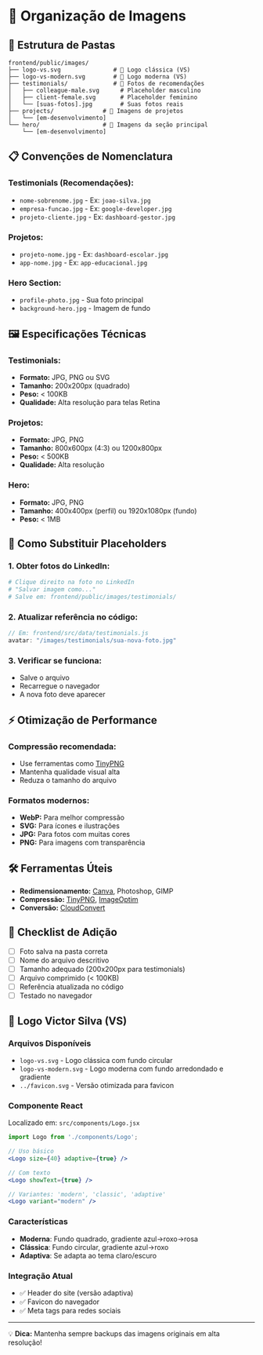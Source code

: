 # 📁 Organização de Imagens

## 🎯 Estrutura de Pastas

```
frontend/public/images/
├── logo-vs.svg               # 🎨 Logo clássica (VS)
├── logo-vs-modern.svg        # 🎨 Logo moderna (VS)  
├── testimonials/             # 👥 Fotos de recomendações
│   ├── colleague-male.svg      # Placeholder masculino
│   ├── client-female.svg       # Placeholder feminino
│   └── [suas-fotos].jpg        # Suas fotos reais
├── projects/              # 🚀 Imagens de projetos
│   └── [em-desenvolvimento]
└── hero/                  # 🌟 Imagens da seção principal
    └── [em-desenvolvimento]
```

## 📋 Convenções de Nomenclatura

### **Testimonials (Recomendações):**
- `nome-sobrenome.jpg` - Ex: `joao-silva.jpg`
- `empresa-funcao.jpg` - Ex: `google-developer.jpg`
- `projeto-cliente.jpg` - Ex: `dashboard-gestor.jpg`

### **Projetos:**
- `projeto-nome.jpg` - Ex: `dashboard-escolar.jpg`
- `app-nome.jpg` - Ex: `app-educacional.jpg`

### **Hero Section:**
- `profile-photo.jpg` - Sua foto principal
- `background-hero.jpg` - Imagem de fundo

## 🖼️ Especificações Técnicas

### **Testimonials:**
- **Formato:** JPG, PNG ou SVG
- **Tamanho:** 200x200px (quadrado)
- **Peso:** < 100KB
- **Qualidade:** Alta resolução para telas Retina

### **Projetos:**
- **Formato:** JPG, PNG
- **Tamanho:** 800x600px (4:3) ou 1200x800px
- **Peso:** < 500KB
- **Qualidade:** Alta resolução

### **Hero:**
- **Formato:** JPG, PNG
- **Tamanho:** 400x400px (perfil) ou 1920x1080px (fundo)
- **Peso:** < 1MB

## 🔄 Como Substituir Placeholders

### **1. Obter fotos do LinkedIn:**
```bash
# Clique direito na foto no LinkedIn
# "Salvar imagem como..."
# Salve em: frontend/public/images/testimonials/
```

### **2. Atualizar referência no código:**
```javascript
// Em: frontend/src/data/testimonials.js
avatar: "/images/testimonials/sua-nova-foto.jpg"
```

### **3. Verificar se funciona:**
- Salve o arquivo
- Recarregue o navegador
- A nova foto deve aparecer

## ⚡ Otimização de Performance

### **Compressão recomendada:**
- Use ferramentas como [TinyPNG](https://tinypng.com/)
- Mantenha qualidade visual alta
- Reduza o tamanho do arquivo

### **Formatos modernos:**
- **WebP:** Para melhor compressão
- **SVG:** Para ícones e ilustrações
- **JPG:** Para fotos com muitas cores
- **PNG:** Para imagens com transparência

## 🛠️ Ferramentas Úteis

- **Redimensionamento:** [Canva](https://canva.com), Photoshop, GIMP
- **Compressão:** [TinyPNG](https://tinypng.com/), [ImageOptim](https://imageoptim.com/)
- **Conversão:** [CloudConvert](https://cloudconvert.com/)

## 📝 Checklist de Adição

- [ ] Foto salva na pasta correta
- [ ] Nome do arquivo descritivo
- [ ] Tamanho adequado (200x200px para testimonials)
- [ ] Arquivo comprimido (< 100KB)
- [ ] Referência atualizada no código
- [ ] Testado no navegador

## 🎨 Logo Victor Silva (VS)

### Arquivos Disponíveis
- `logo-vs.svg` - Logo clássica com fundo circular
- `logo-vs-modern.svg` - Logo moderna com fundo arredondado e gradiente
- `../favicon.svg` - Versão otimizada para favicon

### Componente React
Localizado em: `src/components/Logo.jsx`

```jsx
import Logo from './components/Logo';

// Uso básico
<Logo size={40} adaptive={true} />

// Com texto
<Logo showText={true} />

// Variantes: 'modern', 'classic', 'adaptive'
<Logo variant="modern" />
```

### Características
- **Moderna**: Fundo quadrado, gradiente azul→roxo→rosa
- **Clássica**: Fundo circular, gradiente azul→roxo
- **Adaptiva**: Se adapta ao tema claro/escuro

### Integração Atual
- ✅ Header do site (versão adaptiva)
- ✅ Favicon do navegador
- ✅ Meta tags para redes sociais

---

💡 **Dica:** Mantenha sempre backups das imagens originais em alta resolução!
